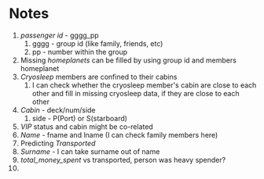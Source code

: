 # Notes

1. *passenger id* - gggg_pp
   1. gggg - group id (like family, friends, etc)
   2. pp - number within the group
2. Missing *homeplanets* can be filled by using group id and members homeplanet
3. *Cryosleep* members are confined to their cabins
   1. I can check whether the cryosleep member's cabin are close to each other and fill in missing cryosleep data, if they are close to each other
4. *Cabin* - deck/num/side
   1. side - P(Port) or S(starboard)
5. *VIP* status and cabin might be co-related
6. *Name* - fname and lname (I can check family members here)
7. Predicting *Transported*
8. *Surname* - I can take surname out of name
9. *total_money_spent* vs transported, person was heavy spender?
10. 